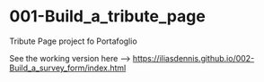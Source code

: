 # 001-Build_a_tribute_page

Tribute Page project fo Portafoglio

See the working version here --> https://iliasdennis.github.io/002-Build_a_survey_form/index.html 